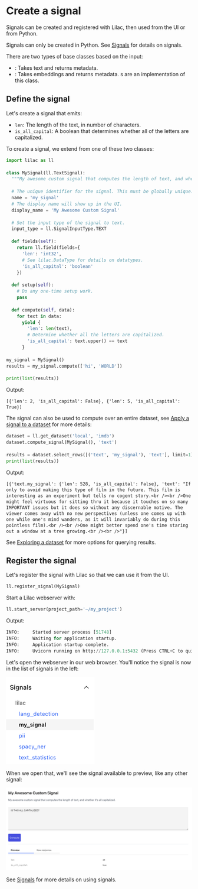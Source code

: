 # Create a signal

Signals can be created and registered with Lilac, then used from the UI or from Python.

Signals can only be created in Python. See [Signals](signals.md) for details on signals.

There are two types of [](#Signal) base classes based on the input:

- [](#TextSignal): Takes text and returns metadata.
- [](#TextEmbeddingSignal): Takes embeddings and returns metadata. [](#ConceptSignal)s are an
  implementation of this class.

## Define the signal

Let's create a signal that emits:

- `len`: The length of the text, in number of characters.
- `is_all_capital`: A boolean that determines whether all of the letters are capitalized.

To create a signal, we extend from one of these two classes:

```python
import lilac as ll

class MySignal(ll.TextSignal):
  """My awesome custom signal that computes the length of text, and whether it's all capitalized."""

  # The unique identifier for the signal. This must be globally unique.
  name = 'my_signal'
  # The display name will show up in the UI.
  display_name = 'My Awesome Custom Signal'

  # Set the input type of the signal to text.
  input_type = ll.SignalInputType.TEXT

  def fields(self):
    return ll.field(fields={
      'len': 'int32',
      # See lilac.DataType for details on datatypes.
      'is_all_capital': 'boolean'
    })

  def setup(self):
    # Do any one-time setup work.
    pass

  def compute(self, data):
    for text in data:
      yield {
        'len': len(text),
        # Determine whether all the letters are capitalized.
        'is_all_capital': text.upper() == text
      }

my_signal = MySignal()
results = my_signal.compute(['hi', 'WORLD'])

print(list(results))
```

Output:

```
[{'len': 2, 'is_all_capital': False}, {'len': 5, 'is_all_capital': True}]
```

The signal can also be used to compute over an entire dataset, see
[Apply a signal to a dataset](../datasets/dataset_signals.md) for more details:

```python
dataset = ll.get_dataset('local', 'imdb')
dataset.compute_signal(MySignal(), 'text')

results = dataset.select_rows([('text', 'my_signal'), 'text'], limit=1)
print(list(results))
```

Output:

```
[{'text.my_signal': {'len': 528, 'is_all_capital': False}, 'text': "If only to avoid making this type of film in the future. This film is interesting as an experiment but tells no cogent story.<br /><br />One might feel virtuous for sitting thru it because it touches on so many IMPORTANT issues but it does so without any discernable motive. The viewer comes away with no new perspectives (unless one comes up with one while one's mind wanders, as it will invariably do during this pointless film).<br /><br />One might better spend one's time staring out a window at a tree growing.<br /><br />"}]
```

See [Exploring a dataset](../datasets/dataset_explore.md) for more options for querying results.

## Register the signal

Let's register the signal with Lilac so that we can use it from the UI.

```python
ll.register_signal(MySignal)
```

Start a Lilac webserver with:

```python
ll.start_server(project_path='~/my_project')
```

Output:

```python
INFO:     Started server process [51748]
INFO:     Waiting for application startup.
INFO:     Application startup complete.
INFO:     Uvicorn running on http://127.0.0.1:5432 (Press CTRL+C to quit)
```

Let's open the webserver in our web browser. You'll notice the signal is now in the list of signals
in the left:

<img width=240 src="../_static/signals/signals_custom_navigation.png"></img>

When we open that, we'll see the signal available to preview, like any other signal:

<img src="../_static/signals/signals_custom_preview.png"></img>

See [Signals](signals.md) for more details on using signals.

